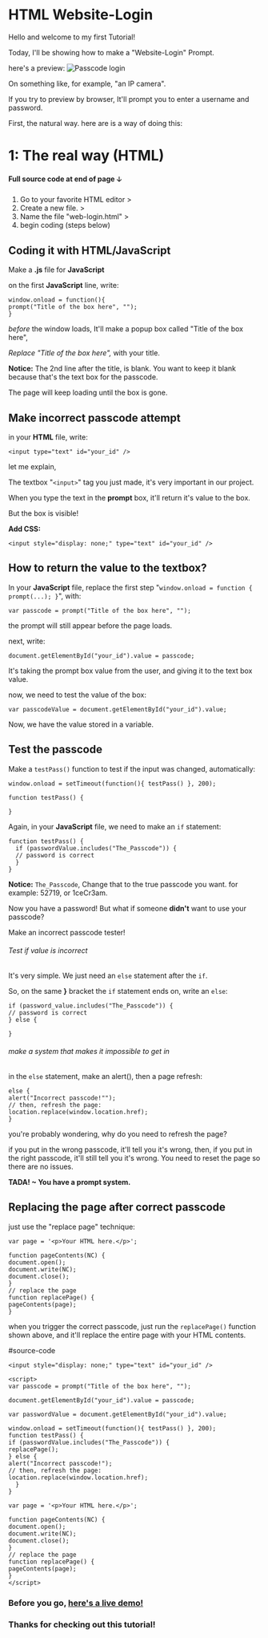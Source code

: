 # HTML Website-Login

Hello and welcome to my first Tutorial!

Today, I'll be showing how to make a "Website-Login" Prompt.

here's a preview:
![Passcode login](https://user-images.githubusercontent.com/88277347/127772493-124be5d7-a863-4923-8be8-b9f02c48acad.png)


On something like, for example, "an IP camera".

If you try to preview by browser, It'll prompt you to 
enter a username and password.


First, the natural way. here are is a way of doing this:

# 1: The real way (HTML)

#### Full source code at end of page 🡣

1. Go to your favorite HTML editor >
2. Create a new file. >
3. Name the file "web-login.html" >
4. begin coding (steps below)

## Coding it with HTML/JavaScript
Make a **.js** file for **JavaScript**

on the first **JavaScript** line, write:
```
window.onload = function(){
prompt("Title of the box here", "");
}
```

_before_ the window loads, It'll make a popup box called "Title of the box here",

_Replace "Title of the box here",_ with your title.

**Notice:** The 2nd line after the title, is blank. You want to keep it blank because that's the text box for the passcode.

The page will keep loading until the box is gone.

## Make incorrect passcode attempt

in your **HTML** file, write:
```
<input type="text" id="your_id" />
```

let me explain,

The textbox "`<input>`" tag you just made, it's very important in our project. 

When you type the text in the **prompt** box, it'll return it's value to the box.

But the box is visible! 

**Add CSS:** 

```
<input style="display: none;" type="text" id="your_id" />
```

## How to return the value to the textbox?

In your **JavaScript** file, replace the first step "`window.onload = function { prompt(...); }`",
with: 
```
var passcode = prompt("Title of the box here", "");
```
the prompt will still appear before the page loads.

next, write:
```
document.getElementById("your_id").value = passcode;
```
It's taking the prompt box value from the user, and giving it to the text box value.

now, we need to test the value of the box:
```
var passcodeValue = document.getElementById("your_id").value;
```
Now, we have the value stored in a variable.

## Test the passcode
Make a `testPass()` function to test if the input was changed, automatically:
```
window.onload = setTimeout(function(){ testPass() }, 200);

function testPass() {

}
```
Again, in your **JavaScript** file, we need to make an `if` statement:
```
function testPass() {
  if (passwordValue.includes("The_Passcode")) {
  // password is correct
  }
}
```
**Notice:** `The_Passcode`, Change that to the true passcode you want. for example: 52719, or 1ceCr3am.

Now you have a password! But what if someone **didn't** want to use your passcode?

Make an incorrect passcode tester!

###### Test if value is incorrect

It's very simple. We just need an `else` statement after the `if`.

So, on the same **}** bracket the `if` statement ends on, write an `else`:
```
if (password_value.includes("The_Passcode")) {
// password is correct
} else {

}
```
###### make a system that makes it impossible to get in

in the `else` statement, make an alert(), then a page refresh:
```
else {
alert("Incorrect passcode!"");
// then, refresh the page:
location.replace(window.location.href);
}
```
you're probably wondering, why do you need to refresh the page?

if you put in the wrong passcode, it'll tell you it's wrong, 
then, if you put in the right passcode, it'll still tell you it's wrong.
You need to reset the page so there are no issues.

**TADA! ~ You have a prompt system.**

## Replacing the page after correct passcode

just use the "replace page" technique:
```
var page = '<p>Your HTML here.</p>';

function pageContents(NC) {
document.open();
document.write(NC);
document.close();
}
// replace the page
function replacePage() {
pageContents(page);
}
```
when you trigger the correct passcode, just run the `replacePage()` function shown above, and it'll replace the entire page with your HTML contents.

#source-code

```
<input style="display: none;" type="text" id="your_id" />

<script>
var passcode = prompt("Title of the box here", "");

document.getElementById("your_id").value = passcode;

var passwordValue = document.getElementById("your_id").value;

window.onload = setTimeout(function(){ testPass() }, 200);
function testPass() {
if (passwordValue.includes("The_Passcode")) {
replacePage();
} else {
alert("Incorrect passcode!");
// then, refresh the page:
location.replace(window.location.href);
  }
}

var page = '<p>Your HTML here.</p>';

function pageContents(NC) {
document.open();
document.write(NC);
document.close();
}
// replace the page
function replacePage() {
pageContents(page);
}
</script>
```

### Before you go, [here's a live demo!](https://web-login-demo.w3spaces.com/index.html?bypass-cache=1627829062)


### Thanks for checking out this tutorial!

